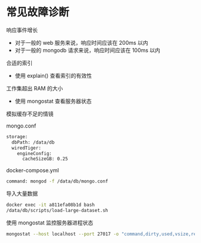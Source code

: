# 常见故障诊断

响应事件增长
* 对于一般的 web 服务来说，响应时间应该在 200ms 以内
* 对于一般的 mongodb 请求来说，响应时间应该在 100ms 以内

合适的索引
* 使用 explain() 查看索引的有效性

工作集超出 RAM 的大小
* 使用 mongostat 查看服务器状态

模拟缓存不足的情镜

mongo.conf
```sh
storage:
  dbPath: /data/db
  wiredTiger:
    engineConfig:
      cacheSizeGB: 0.25
```

docker-compose.yml

```sh
command: mongod -f /data/db/mongo.conf
```

导入大量数据
```sh
docker exec -it a811efa08b1d bash
/data/db/scripts/load-large-dataset.sh
```

使用 mongostat 监控服务器进程状态
```sh
mongostat --host localhost --port 27017 -o "command,dirty,used,vsize,res,conn,time"
```